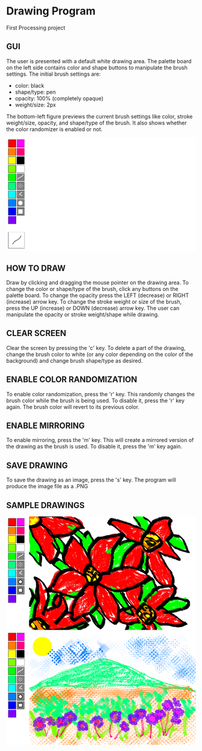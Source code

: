 # Drawing Program
First Processing project 

## GUI
The user is presented with a default white drawing area. The palette board on the left side contains
color and shape buttons to manipulate the brush settings. The initial brush settings are:

* color: black
* shape/type: pen
* opacity: 100% (completely opaque)
* weight/size: 2px

The bottom-left figure previews the current brush settings like color, stroke weight/size, opacity, and 
shape/type of the brush. It also shows whether the color randomizer is enabled or not.

<img src="./screenshots/2021-04-15-155614-drawing.png" alt="GUI">
  
  
## HOW TO DRAW
Draw by clicking and dragging the mouse pointer on the drawing area. To change the color or shape/type
of the brush, click any buttons on the palette board. To change the opacity press the LEFT (decrease)
or RIGHT (increase) arrow key. To change the stroke weight or size of the brush, press the UP (increase) or 
DOWN (decrease) arrow key. The user can manipulate the opacity or stroke weight/shape while drawing.


## CLEAR SCREEN
Clear the screen by pressing the 'c' key. To delete a part of the drawing, change the brush color to white (or
any color depending on the color of the background) and change brush shape/type as desired. 


## ENABLE COLOR RANDOMIZATION
To enable color randomization, press the 'r' key. This randomly changes the brush color while the brush
is being used. To disable it, press the 'r' key again. The brush color will revert to its previous color.


## ENABLE MIRRORING
To enable mirroring, press the 'm' key. This will create a mirrored version of the drawing as the brush is
used. To disable it, press the 'm' key again.


## SAVE DRAWING
To save the drawing as an image, press the 's' key. The program will produce the image file as a .PNG


## SAMPLE DRAWINGS
<img src="./screenshots/2020-09-27-222058-drawing.png" alt="Drawing 1">
<img src="./screenshots/2020-09-27-215733-drawing.png" alt="Drawing 2">
